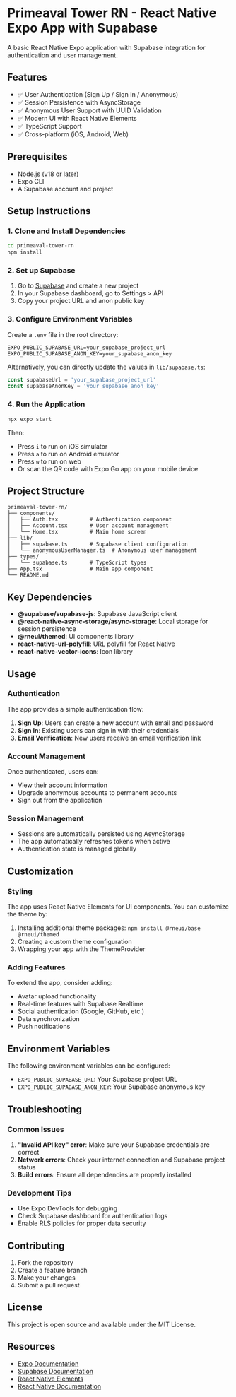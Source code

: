 # Primeaval Tower RN - React Native Expo App with Supabase

A basic React Native Expo application with Supabase integration for authentication and user management.

## Features

- ✅ User Authentication (Sign Up / Sign In / Anonymous)
- ✅ Session Persistence with AsyncStorage
- ✅ Anonymous User Support with UUID Validation
- ✅ Modern UI with React Native Elements
- ✅ TypeScript Support
- ✅ Cross-platform (iOS, Android, Web)

## Prerequisites

- Node.js (v18 or later)
- Expo CLI
- A Supabase account and project

## Setup Instructions

### 1. Clone and Install Dependencies

```bash
cd primeaval-tower-rn
npm install
```

### 2. Set up Supabase

1. Go to [Supabase](https://supabase.com) and create a new project
2. In your Supabase dashboard, go to Settings > API
3. Copy your project URL and anon public key

### 3. Configure Environment Variables

Create a `.env` file in the root directory:

```env
EXPO_PUBLIC_SUPABASE_URL=your_supabase_project_url
EXPO_PUBLIC_SUPABASE_ANON_KEY=your_supabase_anon_key
```

Alternatively, you can directly update the values in `lib/supabase.ts`:

```typescript
const supabaseUrl = 'your_supabase_project_url'
const supabaseAnonKey = 'your_supabase_anon_key'
```

### 4. Run the Application

```bash
npx expo start
```

Then:
- Press `i` to run on iOS simulator
- Press `a` to run on Android emulator
- Press `w` to run on web
- Or scan the QR code with Expo Go app on your mobile device

## Project Structure

```
primeaval-tower-rn/
├── components/
│   ├── Auth.tsx          # Authentication component
│   ├── Account.tsx       # User account management
│   └── Home.tsx          # Main home screen
├── lib/
│   ├── supabase.ts       # Supabase client configuration
│   └── anonymousUserManager.ts  # Anonymous user management
├── types/
│   └── supabase.ts       # TypeScript types
├── App.tsx               # Main app component
└── README.md
```

## Key Dependencies

- **@supabase/supabase-js**: Supabase JavaScript client
- **@react-native-async-storage/async-storage**: Local storage for session persistence
- **@rneui/themed**: UI components library
- **react-native-url-polyfill**: URL polyfill for React Native
- **react-native-vector-icons**: Icon library

## Usage

### Authentication

The app provides a simple authentication flow:

1. **Sign Up**: Users can create a new account with email and password
2. **Sign In**: Existing users can sign in with their credentials
3. **Email Verification**: New users receive an email verification link

### Account Management

Once authenticated, users can:

- View their account information
- Upgrade anonymous accounts to permanent accounts
- Sign out from the application

### Session Management

- Sessions are automatically persisted using AsyncStorage
- The app automatically refreshes tokens when active
- Authentication state is managed globally

## Customization

### Styling

The app uses React Native Elements for UI components. You can customize the theme by:

1. Installing additional theme packages: `npm install @rneui/base @rneui/themed`
2. Creating a custom theme configuration
3. Wrapping your app with the ThemeProvider

### Adding Features

To extend the app, consider adding:

- Avatar upload functionality
- Real-time features with Supabase Realtime
- Social authentication (Google, GitHub, etc.)
- Data synchronization
- Push notifications

## Environment Variables

The following environment variables can be configured:

- `EXPO_PUBLIC_SUPABASE_URL`: Your Supabase project URL
- `EXPO_PUBLIC_SUPABASE_ANON_KEY`: Your Supabase anonymous key

## Troubleshooting

### Common Issues

1. **"Invalid API key" error**: Make sure your Supabase credentials are correct
2. **Network errors**: Check your internet connection and Supabase project status
3. **Build errors**: Ensure all dependencies are properly installed

### Development Tips

- Use Expo DevTools for debugging
- Check Supabase dashboard for authentication logs
- Enable RLS policies for proper data security

## Contributing

1. Fork the repository
2. Create a feature branch
3. Make your changes
4. Submit a pull request

## License

This project is open source and available under the MIT License.

## Resources

- [Expo Documentation](https://docs.expo.dev/)
- [Supabase Documentation](https://supabase.com/docs)
- [React Native Elements](https://reactnativeelements.com/)
- [React Native Documentation](https://reactnative.dev/) 
